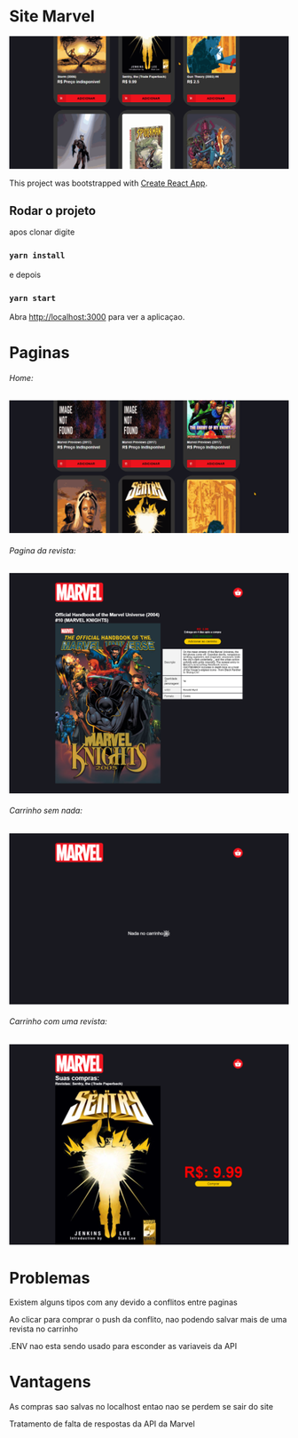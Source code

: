 # Site Marvel 

[![](https://github.com/juan-20/Marvel-shop/blob/main/src/assets/readme/site_mavel_final.gif?raw=true)](https://github.com/juan-20/Marvel-shop/blob/main/src/assets/readme/site_mavel_final.gif?raw=true)

This project was bootstrapped with [Create React App](https://github.com/facebook/create-react-app). 

## Rodar o projeto

apos clonar digite

### `yarn install`

e depois
### `yarn start`

Abra [http://localhost:3000](http://localhost:3000) para ver a aplicaçao.

# Paginas

###### Home:

[![](https://github.com/juan-20/Marvel-shop/blob/main/src/assets/readme/initial_page.gif?raw=true)](https://github.com/juan-20/Marvel-shop/blob/main/src/assets/readme/initial_page.gif?raw=true)


###### Pagina da revista:

[![](https://github.com/juan-20/Marvel-shop/blob/main/src/assets/readme/comic_page.png?raw=true)](https://github.com/juan-20/Marvel-shop/blob/main/src/assets/readme/comic_page.png?raw=true)


###### Carrinho sem nada:

[![](https://github.com/juan-20/Marvel-shop/blob/main/src/assets/readme/cart_with_nothing.png?raw=true)](https://github.com/juan-20/Marvel-shop/blob/main/src/assets/readme/cart_with_nothing.png?raw=true)

###### Carrinho com uma revista:

[![](https://github.com/juan-20/Marvel-shop/blob/main/src/assets/readme/cart_with_comic.png?raw=true)](https://github.com/juan-20/Marvel-shop/blob/main/src/assets/readme/cart_with_comic.png?raw=true)

# Problemas

Existem alguns tipos com any devido a conflitos entre paginas

Ao clicar para comprar o push da conflito, nao podendo salvar mais de uma revista no carrinho

.ENV nao esta sendo usado para esconder as variaveis da API

# Vantagens 

As compras sao salvas no localhost entao nao se perdem se sair do site

Tratamento de falta de respostas da API da Marvel

